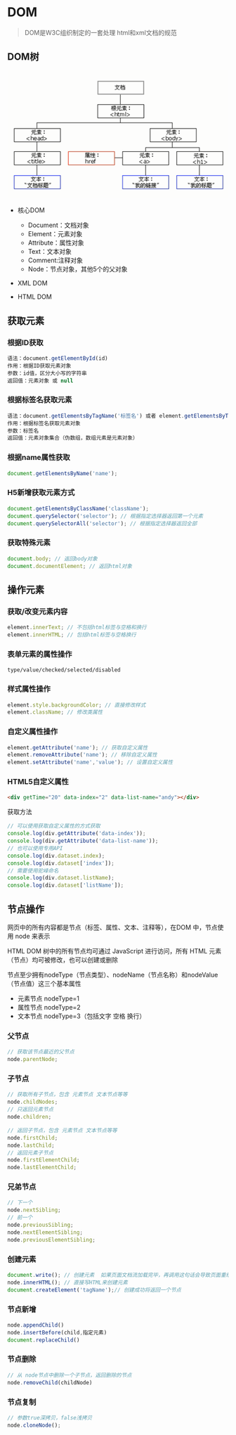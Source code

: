 # DOM

>DOM是W3C组织制定的一套处理 html和xml文档的规范

## DOM树

![202001232031](/assets/202001232031.png)

- 核心DOM

  - Document：文档对象
  - Element：元素对象
  - Attribute：属性对象
  - Text：文本对象
  - Comment:注释对象
  - Node：节点对象，其他5个的父对象

- XML DOM

- HTML DOM

## 获取元素

### 根据ID获取

```js
语法：document.getElementById(id)
作用：根据ID获取元素对象
参数：id值，区分大小写的字符串
返回值：元素对象 或 null
```

### 根据标签名获取元素

```js
语法：document.getElementsByTagName('标签名') 或者 element.getElementsByTagName('标签名') 
作用：根据标签名获取元素对象
参数：标签名
返回值：元素对象集合（伪数组，数组元素是元素对象）
```

### 根据name属性获取

```js
document.getElementsByName('name');
```

### H5新增获取元素方式

```js
document.getElementsByClassName('className');
document.querySelector('selector'); // 根据指定选择器返回第一个元素
document.querySelectorAll('selector'); // 根据指定选择器返回全部
```

### 获取特殊元素

```js
document.body; // 返回body对象
document.documentElement; // 返回html对象
```

## 操作元素

### 获取/改变元素内容

```js
element.innerText; // 不包括html标签与空格和换行
element.innerHTML; // 包括html标签与空格换行
```

### 表单元素的属性操作

```
type/value/checked/selected/disabled
```

### 样式属性操作

```js
element.style.backgroundColor; // 直接修改样式
element.className; // 修改类属性
```

### 自定义属性操作

```js
element.getAttribute('name'); // 获取自定义属性
element.removeAttribute('name'); // 移除自定义属性
element.setAttribute('name','value'); // 设置自定义属性
```

### HTML5自定义属性

```html
<div getTime="20" data-index="2" data-list-name="andy"></div>
```

获取方法

```js
// 可以使用获取自定义属性的方式获取
console.log(div.getAttribute('data-index'));
console.log(div.getAttribute('data-list-name'));
// 也可以使用专用API
console.log(div.dataset.index);
console.log(div.dataset['index']);
// 需要使用驼峰命名
console.log(div.dataset.listName);
console.log(div.dataset['listName']);
```

## 节点操作

网页中的所有内容都是节点（标签、属性、文本、注释等），在DOM 中，节点使用 node 来表示

HTML DOM 树中的所有节点均可通过 JavaScript 进行访问，所有 HTML 元素（节点）均可被修改，也可以创建或删除

节点至少拥有nodeType（节点类型）、nodeName（节点名称）和nodeValue（节点值）这三个基本属性

- 元素节点 nodeType=1
- 属性节点 nodeType=2
- 文本节点 nodeType=3（包括文字 空格 换行）

### 父节点

```js
// 获取该节点最近的父节点
node.parentNode;
```

### 子节点

```js
// 获取所有子节点，包含 元素节点 文本节点等等
node.childNodes;
// 只返回元素节点
node.children;
```

```js
// 返回子节点，包含 元素节点 文本节点等等
node.firstChild;
node.lastChild;
// 返回元素子节点
node.firstElementChild;
node.lastElementChild;
```

### 兄弟节点

```js
// 下一个
node.nextSibling;
// 前一个
node.previousSibling;
node.nextElementSibling;
node.previousElementSibling;
```

### 创建元素

```js
document.write(); // 创建元素  如果页面文档流加载完毕，再调用这句话会导致页面重绘
node.innerHTML(); // 直接写HTML来创建元素
document.createElement('tagName');// 创建成功将返回一个节点
```

### 节点新增

```js
node.appendChild()
node.insertBefore(child,指定元素)
document.replaceChild()
```

### 节点删除

```js
// 从 node节点中删除一个子节点，返回删除的节点
node.removeChild(childNode)
```

### 节点复制

```js
// 参数true深拷贝，false浅拷贝
node.cloneNode();
```
